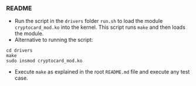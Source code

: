 ### README

- Run the script in the `drivers` folder `run.sh` to load the module `cryptocard_mod.ko` into the kernel. This script runs `make` and then loads the module.
- Alternative to running the script:
```
cd drivers
make
sudo insmod cryptocard_mod.ko
```

- Execute `make` as explained in the root `README.md` file and execute any test case.
